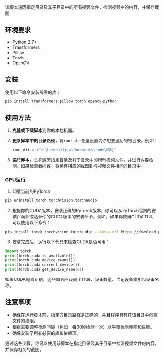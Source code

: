 该脚本遍历指定目录及其子目录中的所有视频文件，检测视频中的内容，并保存截图

## 环境要求

- Python 3.7+
- Transformers
- Pillow
- Torch
- OpenCV

## 安装

使用以下命令安装所需的库：

```bash
pip install transformers pillow torch opencv-python
```

## 使用方法

1. **克隆或下载脚本**到你的本地机器。

2. **更新脚本中的目录路径**，将`root_dir`变量设置为你想要遍历的根目录。例如：

   ```python
   root_dir = r"c:\Users\diriw\Documents\code\临时"
   ```

3. **运行脚本**，它将遍历指定目录及其子目录中的所有视频文件，并进行内容检测。如果检测到内容，将保存相应的截图到与视频文件相同的目录中。


### GPU运行

1. 卸载当前的PyTorch

``` bash
pip uninstall torch torchvision torchaudio
``` 

2. 根据你的CUDA版本，安装正确的PyTorch版本。你可以从PyTorch官网的安装页面获取适合你的CUDA版本的安装命令。例如，如果你使用CUDA 11.8，可以使用以下命令：

``` bash
pip install torch torchvision torchaudio --index-url https://download.pytorch.org/whl/cu118
```

3. 安装完成后，运行以下代码来检查CUDA是否可用：

``` python
import torch
print(torch.cuda.is_available())
print(torch.cuda.device_count())
print(torch.cuda.current_device())
print(torch.cuda.get_device_name(0))
```

如果CUDA配置正确，这些命令应该输出True、设备数量、当前设备索引和设备名称。

## 注意事项

- 确保在运行脚本前，指定的目录路径是正确的，并且程序具有在该目录中创建文件的权限。
- 根据需要调整检测间隔（例如，每30帧检测一次）以平衡检测频率和性能。
- 确保安装了所有必要的库和依赖项。

通过这些步骤，你可以使用该脚本在指定目录及其子目录中检测视频文件的内容，并保存相关的截图。
